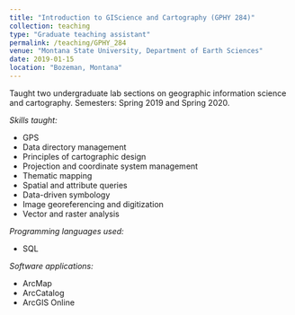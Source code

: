 ```yaml
---
title: "Introduction to GIScience and Cartography (GPHY 284)"
collection: teaching
type: "Graduate teaching assistant"
permalink: /teaching/GPHY_284
venue: "Montana State University, Department of Earth Sciences"
date: 2019-01-15
location: "Bozeman, Montana"
---
```


Taught two undergraduate lab sections on geographic information science and cartography. Semesters: Spring 2019 and Spring 2020.  

*Skills taught:*
* GPS
* Data directory management
* Principles of cartographic design
* Projection and coordinate system management
* Thematic mapping
* Spatial and attribute queries
* Data-driven symbology
* Image georeferencing and digitization
* Vector and raster analysis

*Programming languages used:*
* SQL

*Software applications:*
* ArcMap
* ArcCatalog
* ArcGIS Online